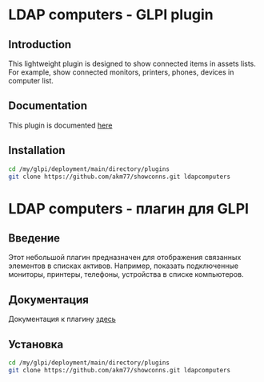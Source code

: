# LDAP computers - GLPI plugin

## Introduction

This lightweight plugin is designed to show connected items in assets lists.
For example, show connected monitors, printers, phones, devices in computer list.

## Documentation

This plugin is documented [here](https://github.com/akm77/showconns/wiki)

## Installation

```sh
cd /my/glpi/deployment/main/directory/plugins
git clone https://github.com/akm77/showconns.git ldapcomputers
```

# LDAP computers - плагин для GLPI

## Введение

Этот небольшой плагин предназначен для отображения связанных элементов в списках активов.
Например, показать подключенные мониторы, принтеры, телефоны, устройства в списке компьютеров.

## Документация

Документация к плагину [здесь](https://github.com/akm77/showconns/wiki)

## Установка

```sh
cd /my/glpi/deployment/main/directory/plugins
git clone https://github.com/akm77/showconns.git ldapcomputers
```